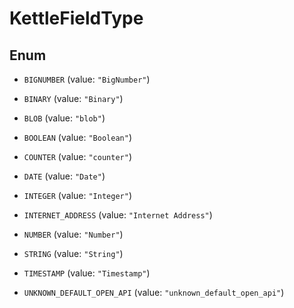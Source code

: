 

# KettleFieldType

## Enum


* `BIGNUMBER` (value: `"BigNumber"`)

* `BINARY` (value: `"Binary"`)

* `BLOB` (value: `"blob"`)

* `BOOLEAN` (value: `"Boolean"`)

* `COUNTER` (value: `"counter"`)

* `DATE` (value: `"Date"`)

* `INTEGER` (value: `"Integer"`)

* `INTERNET_ADDRESS` (value: `"Internet Address"`)

* `NUMBER` (value: `"Number"`)

* `STRING` (value: `"String"`)

* `TIMESTAMP` (value: `"Timestamp"`)

* `UNKNOWN_DEFAULT_OPEN_API` (value: `"unknown_default_open_api"`)



